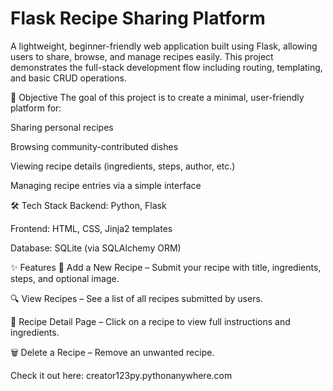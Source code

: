 # Flask Recipe Sharing Platform
A lightweight, beginner-friendly web application built using Flask, allowing users to share, browse, and manage recipes easily. This project demonstrates the full-stack development flow including routing, templating, and basic CRUD operations.

🎯 Objective
The goal of this project is to create a minimal, user-friendly platform for:

Sharing personal recipes

Browsing community-contributed dishes

Viewing recipe details (ingredients, steps, author, etc.)

Managing recipe entries via a simple interface

🛠️ Tech Stack
Backend: Python, Flask

Frontend: HTML, CSS, Jinja2 templates

Database: SQLite (via SQLAlchemy ORM)

✨ Features
📝 Add a New Recipe – Submit your recipe with title, ingredients, steps, and optional image.

🔍 View Recipes – See a list of all recipes submitted by users.

📄 Recipe Detail Page – Click on a recipe to view full instructions and ingredients.

🗑️ Delete a Recipe – Remove an unwanted recipe.

Check it out here: creator123py.pythonanywhere.com

